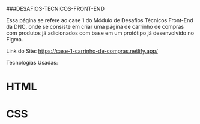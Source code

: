 ###DESAFIOS-TECNICOS-FRONT-END

Essa página se refere ao case 1 do Módulo de Desafios Técnicos Front-End da DNC, onde se consiste em criar uma página de carrinho de compras com produtos já adicionados com base em um protótipo já desenvolvido no Figma.

Link do Site: https://case-1-carrinho-de-compras.netlify.app/

Tecnologias Usadas: <br>
# HTML <br>
# CSS <br>
